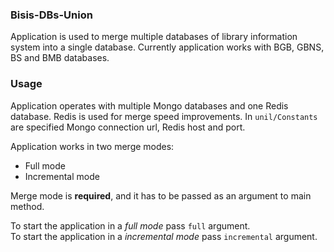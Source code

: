 ### Bisis-DBs-Union

Application is used to merge multiple databases of library information system into a single database. Currently application works with BGB, GBNS, BS and BMB databases.

### Usage

Application operates with multiple Mongo databases and one Redis database. Redis is used for merge speed improvements. In `unil/Constants` are specified Mongo connection url, Redis host and port.

Application works in two merge modes: 
* Full mode
* Incremental mode

Merge mode is **required**, and it has to be passed as an argument to main method.

To start the application in a _full mode_ pass `full` argument.  
To start the application in a _incremental mode_ pass `incremental` argument.
